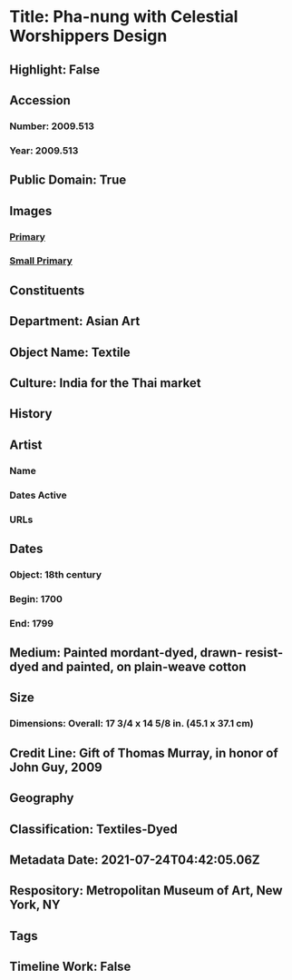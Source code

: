 # Title: Pha-nung with Celestial Worshippers Design
## Highlight: False
## Accession
### Number: 2009.513
### Year: 2009.513
## Public Domain: True
## Images
### [Primary](https://images.metmuseum.org/CRDImages/as/original/DP289319.jpg)
### [Small Primary](https://images.metmuseum.org/CRDImages/as/web-large/DP289319.jpg)
## Constituents
## Department: Asian Art
## Object Name: Textile
## Culture: India for the Thai market
## History
## Artist
### Name
### Dates Active
### URLs
## Dates
### Object: 18th century
### Begin: 1700
### End: 1799
## Medium: Painted mordant-dyed, drawn- resist-dyed and painted, on plain-weave cotton
## Size
### Dimensions: Overall: 17 3/4 x 14 5/8 in. (45.1 x 37.1 cm)
## Credit Line: Gift of Thomas Murray, in honor of John Guy, 2009
## Geography
## Classification: Textiles-Dyed
## Metadata Date: 2021-07-24T04:42:05.06Z
## Respository: Metropolitan Museum of Art, New York, NY
## Tags
## Timeline Work: False